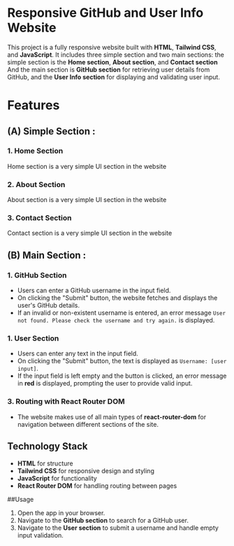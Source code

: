 # Responsive GitHub and User Info Website

This project is a fully responsive website built with **HTML**, **Tailwind CSS**, and **JavaScript**. It includes three simple section and two main sections: the simple section is the **Home section**, **About section**, and **Contact section** And the main section is **GitHub section** for retrieving user details from GitHub, and the **User Info section** for displaying and validating user input.


# Features

## (A) Simple Section :

### 1. Home Section 
Home section is a very simple UI section in the website

### 2. About Section 
About section is a very simple UI section in the website

### 3. Contact Section 
Contact section is a very simple UI section in the website

## (B) Main Section :

### 1. GitHub Section
- Users can enter a GitHub username in the input field.
- On clicking the "Submit" button, the website fetches and displays the user's GitHub details.
- If an invalid or non-existent username is entered, an error message `User not found. Please check the username and try again.` is displayed.

### 1. User Section
- Users can enter any text in the input field.
- On clicking the "Submit" button, the text is displayed as `Username: [user input]`.
- If the input field is left empty and the button is clicked, an error message in **red** is displayed, prompting the user to provide valid input.

### 3. Routing with React Router DOM
- The website makes use of all main types of **react-router-dom** for navigation between different sections of the site.

## Technology Stack
- **HTML** for structure
- **Tailwind CSS** for responsive design and styling
- **JavaScript** for functionality
- **React Router DOM** for handling routing between pages

##Usage
<ol>
<li>Open the app in your browser.</li>
<li>Navigate to the <b>GitHub section</b> to search for a GitHub user.</li>
<li>Navigate to the <b>User section</b> to submit a username and handle empty input validation.</li>
</ol>   



